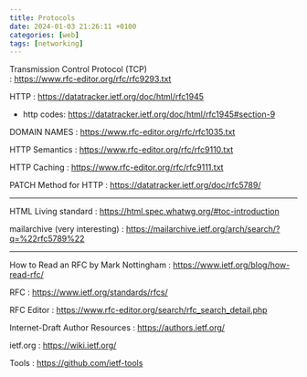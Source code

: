 ```yaml
---
title: Protocols
date: 2024-01-03 21:26:11 +0100
categories: [web]
tags: [networking]
---
```





Transmission Control Protocol (TCP)  
: <https://www.rfc-editor.org/rfc/rfc9293.txt> 

HTTP
: <https://datatracker.ietf.org/doc/html/rfc1945>
 * http codes:  <https://datatracker.ietf.org/doc/html/rfc1945#section-9>

DOMAIN NAMES 
: <https://www.rfc-editor.org/rfc/rfc1035.txt>


HTTP Semantics
: <https://www.rfc-editor.org/rfc/rfc9110.txt>

HTTP Caching
: <https://www.rfc-editor.org/rfc/rfc9111.txt>


PATCH Method for HTTP
: <https://datatracker.ietf.org/doc/rfc5789/>

---
HTML Living standard
: <https://html.spec.whatwg.org/#toc-introduction>

mailarchive (very interesting) 
: <https://mailarchive.ietf.org/arch/search/?q=%22rfc5789%22>

---
How to Read an RFC by Mark Nottingham
: <https://www.ietf.org/blog/how-read-rfc/>

RFC 
: <https://www.ietf.org/standards/rfcs/>

RFC Editor
: <https://www.rfc-editor.org/search/rfc_search_detail.php>

Internet-Draft Author Resources
: <https://authors.ietf.org/>

ietf.org
:  <https://wiki.ietf.org/>

Tools
: <https://github.com/ietf-tools>



